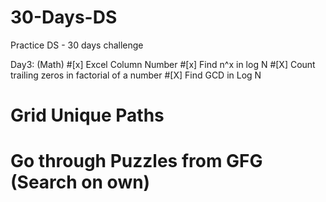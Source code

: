 # 30-Days-DS
Practice DS - 30 days challenge

Day3: (Math)
#[x] Excel Column Number 
#[x] Find n^x in log N 
#[X] Count trailing zeros in factorial of a number 
#[X] Find GCD in Log N 
# Grid Unique Paths 
# Go through Puzzles from GFG (Search on own) 

